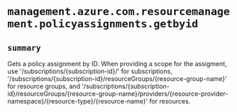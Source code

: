 # `management.azure.com.resourcemanagement.policyassignments.getbyid`

## `summary`
Gets a policy assignment by ID. When providing a scope for the assigment, use '/subscriptions/{subscription-id}/' for subscriptions, '/subscriptions/{subscription-id}/resourceGroups/{resource-group-name}' for resource groups, and '/subscriptions/{subscription-id}/resourceGroups/{resource-group-name}/providers/{resource-provider-namespace}/{resource-type}/{resource-name}' for resources.


